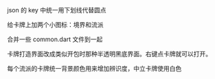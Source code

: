 json 的 key 中统一用下划线代替圆点

给卡牌上加两个小图标：境界和流派

合并一些 common.dart 文件到一起

卡牌打造界面改成类似开包时那种半透明黑底界面。右键点卡牌就可以打开。

每个流派的卡牌统一背景颜色用来增加辨识度，中立卡牌使用白色
